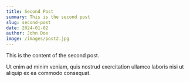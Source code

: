 ```yaml
---
title: Second Post
summary: This is the second post
slug: second-post
date: 2024-01-02
author: John Doe
image: /images/post2.jpg
---
```


This is the content of the second post.

Ut enim ad minim veniam, quis nostrud exercitation ullamco laboris nisi ut aliquip ex ea commodo consequat.
